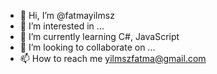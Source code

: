 - 👋 Hi, I’m @fatmayilmsz
- 👀 I’m interested in ...
- 🌱 I’m currently learning C#, JavaScript
- 💞️ I’m looking to collaborate on ...
- 📫 How to reach me yilmszfatma@gmail.com

<!---
fatmayilmsz/fatmayilmsz is a ✨ special ✨ repository because its `README.md` (this file) appears on your GitHub profile.
You can click the Preview link to take a look at your changes.
--->
